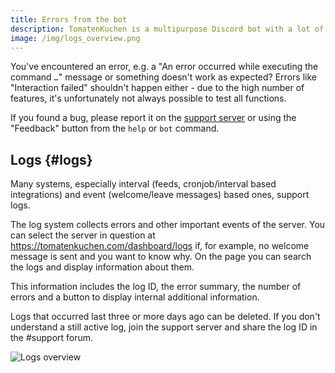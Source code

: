 ```yaml
---
title: Errors from the bot
description: TomatenKuchen is a multipurpose Discord bot with a lot of features. Here you can find information about errors and logs.
image: /img/logs_overview.png
---
```


You've encountered an error, e.g. a "An error occurred while executing the command `…`" message or something doesn't work as expected?
Errors like "Interaction failed" shouldn't happen either - due to the high number of features, it's unfortunately not always possible to test all functions.

If you found a bug, please report it on the [support server](https://tomatenkuchen.com/discord) or using the "Feedback" button from the `help` or `bot` command.

## Logs {#logs}

Many systems, especially interval (feeds, cronjob/interval based integrations) and event (welcome/leave messages) based ones, support logs.

The log system collects errors and other important events of the server. You can select the server in question at https://tomatenkuchen.com/dashboard/logs if, for example, no welcome message is sent and you want to know why. On the page you can search the logs and display information about them.

This information includes the log ID, the error summary, the number of errors and a button to display internal additional information.

Logs that occurred last three or more days ago can be deleted. If you don't understand a still active log, join the support server and share the log ID in the #support forum.

![Logs overview](/img/logs_overview.png)
